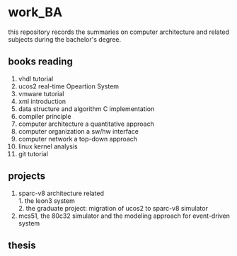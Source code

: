 # work_BA
this repository records the summaries on computer architecture and
related subjects during the bachelor's degree.

## books reading  
  1. vhdl tutorial
  2. ucos2 real-time Opeartion System
  3. vmware tutorial
  4. xml introduction
  5. data structure and algorithm C implementation
  6. compiler principle
  7. computer architecture a quantitative approach
  8. computer organization a sw/hw interface
  9. computer network a top-down approach
  10. linux kernel analysis
  11. git tutorial

## projects  
  1. sparc-v8 architecture related  
    1. the leon3 system  
    2. the graduate project: migration of ucos2 to sparc-v8 simulator  
  2. mcs51, the 80c32 simulator and the modeling approach for event-driven system  

## thesis  

